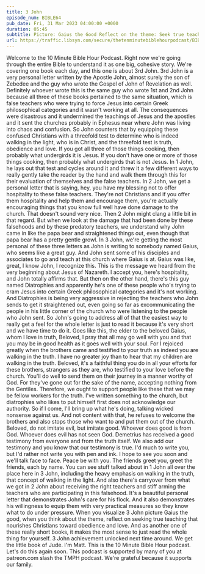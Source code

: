 ```yaml
---
title: 3 John
episode_num: BIBLE64
pub_date: Fri, 31 Mar 2023 04:00:00 +0000
duration: 05:45
subtitle: Picture: Gaius the Good Reflect on the theme: Seek true teaching that nurtures true Christians If you don't have time to read it all: Let Matt read it to you! Thanks to everyone who supports TMBH at  You're the reason we can all do this together! ...
url: https://traffic.libsyn.com/secure/thetenminutebiblehourpodcast/BIBLE64_-_3_John.mp3
---
```


 Welcome to the 10 Minute Bible Hour Podcast. Right now we're going through the entire Bible to understand it as one big, cohesive story. We're covering one book each day, and this one is about 3rd John. 3rd John is a very personal letter written by the Apostle John, almost surely the son of Zebedee and the guy who wrote the Gospel of John of Revelation as well. Definitely whoever wrote this is the same guy who wrote 1st and 2nd John because all three of these books pertained to the same situation, which is false teachers who were trying to force Jesus into certain Greek philosophical categories and it wasn't working at all. The consequences were disastrous and it undermined the teachings of Jesus and the apostles and it sent the churches probably in Ephesus near where John was living into chaos and confusion. So John counters that by equipping these confused Christians with a threefold test to determine who is indeed walking in the light, who is in Christ, and the threefold test is truth, obedience and love. If you got all three of those things cooking, then probably what undergirds it is Jesus. If you don't have one or more of those things cooking, then probably what undergirds that is not Jesus. In 1 John, he lays out that test and cycles around it and threw it a few different ways to really gently take the reader by the hand and walk them through this for their evaluation of themselves and the false teachers. In 2 John, we get a personal letter that is saying, hey, you have my blessing not to offer hospitality to these false teachers. They're not Christians and if you offer them hospitality and help them and encourage them, you're actually encouraging things that you know full well have done damage to the church. That doesn't sound very nice. Then 2 John might clang a little bit in that regard. But when we look at the damage that had been done by these falsehoods and by these predatory teachers, we understand why John came in like the papa bear and straightened things out, even though that papa bear has a pretty gentle growl. In 3 John, we're getting the most personal of these three letters as John is writing to somebody named Gaius, who seems like a great guy. And John sent some of his disciples and associates to go and teach at this church where Gaius is at. Gaius was like, great, I know John, I recognize this. This is the message we heard from the very beginning about Jesus of Nazareth. I accept you, here's hospitality, and John totally affirms that. But then on the other hand, there's this guy named Diatrophies and apparently he's one of these people who's trying to cram Jesus into certain Greek philosophical categories and it's not working. And Diatrophies is being very aggressive in rejecting the teachers who John sends to get it straightened out, even going so far as excommunicating the people in his little corner of the church who were listening to the people who John sent. So John's going to address all of that the easiest way to really get a feel for the whole letter is just to read it because it's very short and we have time to do it. Goes like this, the elder to the beloved Gaius, whom I love in truth, Beloved, I pray that all may go well with you and that you may be in good health as it goes well with your soul. For I rejoiced greatly when the brothers came and testified to your truth as indeed you are walking in the truth. I have no greater joy than to hear that my children are walking in the truth. Beloved, it's a faithful thing you do in all your efforts for these brothers, strangers as they are, who testified to your love before the church. You'll do well to send them on their journey in a manner worthy of God. For they've gone out for the sake of the name, accepting nothing from the Gentiles. Therefore, we ought to support people like these that we may be fellow workers for the truth. I've written something to the church, but diatrophies who likes to put himself first does not acknowledge our authority. So if I come, I'll bring up what he's doing, talking wicked nonsense against us. And not content with that, he refuses to welcome the brothers and also stops those who want to and put them out of the church. Beloved, do not imitate evil, but imitate good. Whoever does good is from God. Whoever does evil has not seen God. Demetrius has received a good testimony from everyone and from the truth itself. We also add our testimony and you know that our testimony is true. I'd much to write you, but I'd rather not write you with pen and ink. I hope to see you soon and we'll talk face to face. Peace be with you. The friends greet you, greet the friends, each by name. You can see stuff talked about in 1 John all over the place here in 3 John, including the heavy emphasis on walking in the truth, that concept of walking in the light. And also there's carryover from what we got in 2 John about receiving the right teachers and stiff arming the teachers who are participating in this falsehood. It's a beautiful personal letter that demonstrates John's care for his flock. And it also demonstrates his willingness to equip them with very practical measures so they know what to do under pressure. When you visualize 3 John picture Gaius the good, when you think about the theme, reflect on seeking true teaching that nourishes Christians toward obedience and love. And as another one of these really short books, it makes the most sense to just read the whole thing for yourself. 3 John achievement unlocked next time around. We get the little book of Jude. I'm Matt. This is the 10 Minute Bible Hour podcast. Let's do this again soon. This podcast is supported by many of you at patreon.com slash the TMPH podcast. We're grateful because it supports our family.